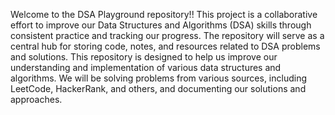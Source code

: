 Welcome to the DSA Playground repository!! This project is a collaborative effort to improve our Data Structures and Algorithms (DSA) skills through consistent practice and tracking our progress. The repository will serve as a central hub for storing code, notes, and resources related to DSA problems and solutions. This repository is designed to help us improve our understanding and implementation of various data structures and algorithms. We will be solving problems from various sources, including LeetCode, HackerRank, and others, and documenting our solutions and approaches.
